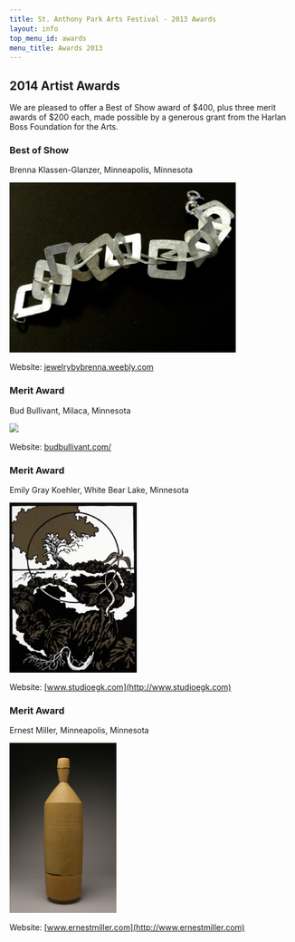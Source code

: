 ```yaml
---
title: St. Anthony Park Arts Festival - 2013 Awards
layout: info
top_menu_id: awards
menu_title: Awards 2013
---
```


## 2014 Artist Awards

We are pleased to offer a Best of Show award of $400, plus three merit awards of $200 each, 
made possible by a generous grant from the Harlan Boss Foundation for the Arts.

### Best of Show

Brenna Klassen-Glanzer, Minneapolis, Minnesota

<div class='whopic'>
<img height='300' src='/images/2014/posts/107196.475447.jpg'>
</div>

Website: [jewelrybybrenna.weebly.com](http://jewelrybybrenna.weebly.com)

### Merit Award

Bud Bullivant, Milaca, Minnesota

<div class='whopic'>
<img height='300' src='http://images.fasocdn.com/29282_826456l+v=201401281045c201401281045/buffalo-wire-sculpture.jpg'>
</div>

Website: [budbullivant.com/](http://budbullivant.com/)

### Merit Award

Emily Gray Koehler, White Bear Lake, Minnesota

<div class='whopic'>
<img height='300' src='/images/past_artists/77517.344696.jpg'>
</div>

Website: [www.studioegk.com](http://www.studioegk.com)

### Merit Award

Ernest Miller, Minneapolis, Minnesota

<div class='whopic'>
<img height='300' src='/images/2014/posts/2014-05-01/Miller.jpg'>
</div>

Website: [www.ernestmiller.com](http://www.ernestmiller.com)
